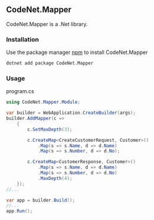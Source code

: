 ## CodeNet.Mapper

CodeNet.Mapper is a .Net library.

### Installation

Use the package manager [npm](https://www.nuget.org/packages/CodeNet.Mapper/) to install CodeNet.Mapper

```bash
dotnet add package CodeNet.Mapper
```

### Usage
program.cs
```csharp
using CodeNet.Mapper.Module;

var builder = WebApplication.CreateBuilder(args);
builder.AddMapper(c => 
    {
        c.SetMaxDepth(3);

        c.CreateMap<CreateCustomerRequest, Customer>()
            .Map(s => s.Name, d => d.Name)
            .Map(s => s.Number, d => d.No);

        c.CreateMap<CustomerResponse, Customer>()
            .Map(s => s.Name, d => d.Name)
            .Map(s => s.Number, d => d.No)
            .MaxDepth(4);
    });
//...

var app = builder.Build();
//...
app.Run();
```